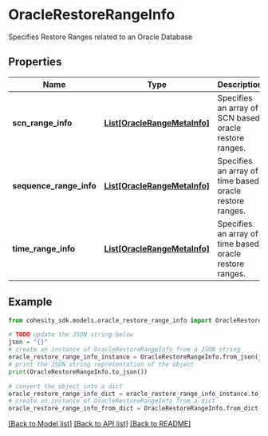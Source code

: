 # OracleRestoreRangeInfo

Specifies Restore Ranges related to an Oracle Database

## Properties

Name | Type | Description | Notes
------------ | ------------- | ------------- | -------------
**scn_range_info** | [**List[OracleRangeMetaInfo]**](OracleRangeMetaInfo.md) | Specifies an array of SCN based oracle restore ranges. | [optional] 
**sequence_range_info** | [**List[OracleRangeMetaInfo]**](OracleRangeMetaInfo.md) | Specifies an array of time based oracle restore ranges. | [optional] 
**time_range_info** | [**List[OracleRangeMetaInfo]**](OracleRangeMetaInfo.md) | Specifies an array of time based oracle restore ranges. | [optional] 

## Example

```python
from cohesity_sdk.models.oracle_restore_range_info import OracleRestoreRangeInfo

# TODO update the JSON string below
json = "{}"
# create an instance of OracleRestoreRangeInfo from a JSON string
oracle_restore_range_info_instance = OracleRestoreRangeInfo.from_json(json)
# print the JSON string representation of the object
print(OracleRestoreRangeInfo.to_json())

# convert the object into a dict
oracle_restore_range_info_dict = oracle_restore_range_info_instance.to_dict()
# create an instance of OracleRestoreRangeInfo from a dict
oracle_restore_range_info_from_dict = OracleRestoreRangeInfo.from_dict(oracle_restore_range_info_dict)
```
[[Back to Model list]](../README.md#documentation-for-models) [[Back to API list]](../README.md#documentation-for-api-endpoints) [[Back to README]](../README.md)


